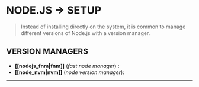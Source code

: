 # NODE.JS -> SETUP
>Instead of installing directly on the system, it is common to manage different versions of Node.js with a version manager.
## VERSION MANAGERS
- **[[nodejs_fnm|fnm]]** (*fast node manager*) : 
- **[[node_nvm|nvm]]** (*node version manager*): 

- - -
